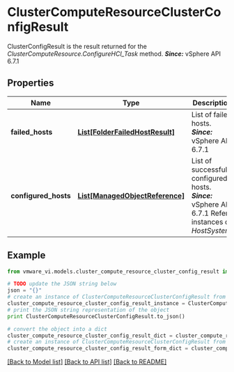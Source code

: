# ClusterComputeResourceClusterConfigResult

ClusterConfigResult is the result returned for the *ClusterComputeResource.ConfigureHCI_Task* method.  ***Since:*** vSphere API 6.7.1 

## Properties
Name | Type | Description | Notes
------------ | ------------- | ------------- | -------------
**failed_hosts** | [**List[FolderFailedHostResult]**](FolderFailedHostResult.md) | List of failed hosts.  ***Since:*** vSphere API 6.7.1  | [optional] 
**configured_hosts** | [**List[ManagedObjectReference]**](ManagedObjectReference.md) | List of successfully configured hosts.  ***Since:*** vSphere API 6.7.1  Refers instances of *HostSystem*.  | [optional] 

## Example

```python
from vmware_vi.models.cluster_compute_resource_cluster_config_result import ClusterComputeResourceClusterConfigResult

# TODO update the JSON string below
json = "{}"
# create an instance of ClusterComputeResourceClusterConfigResult from a JSON string
cluster_compute_resource_cluster_config_result_instance = ClusterComputeResourceClusterConfigResult.from_json(json)
# print the JSON string representation of the object
print ClusterComputeResourceClusterConfigResult.to_json()

# convert the object into a dict
cluster_compute_resource_cluster_config_result_dict = cluster_compute_resource_cluster_config_result_instance.to_dict()
# create an instance of ClusterComputeResourceClusterConfigResult from a dict
cluster_compute_resource_cluster_config_result_form_dict = cluster_compute_resource_cluster_config_result.from_dict(cluster_compute_resource_cluster_config_result_dict)
```
[[Back to Model list]](../README.md#documentation-for-models) [[Back to API list]](../README.md#documentation-for-api-endpoints) [[Back to README]](../README.md)


